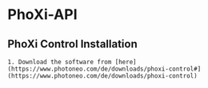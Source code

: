 # PhoXi-API
  ## PhoXi Control Installation
    1. Download the software from [here](https://www.photoneo.com/de/downloads/phoxi-control#](https://www.photoneo.com/de/downloads/phoxi-control)
